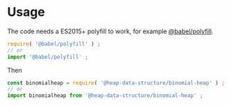 # Usage

The code needs a ES2015+ polyfill to work, for example
[@babel/polyfill](https://babeljs.io/docs/usage/polyfill).
```js
require( '@babel/polyfill' ) ;
// or
import '@babel/polyfill' ;
```

Then
```js
const binomialheap = require( '@heap-data-structure/binomial-heap' ) ;
// or
import binomialheap from '@heap-data-structure/binomial-heap' ;
```

